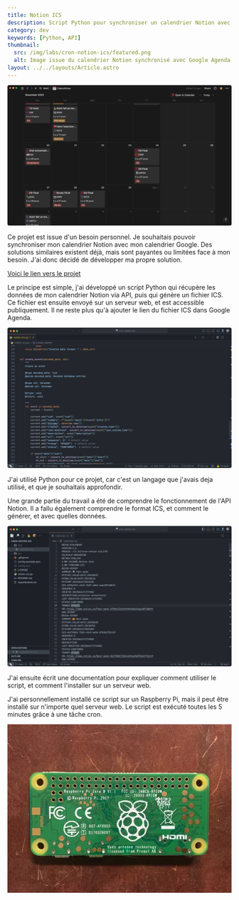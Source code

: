 ```yaml
---
title: Notion ICS
description: Script Python pour synchroniser un calendrier Notion avec Google Agenda
category: dev
keywords: [Python, API]
thumbnail:
  src: /img/labs/cron-notion-ics/featured.png
  alt: Image issue du calendrier Notion synchronisé avec Google Agenda
layout: ../../layouts/Article.astro
---
```


![Image issue du calendrier Notion synchronisé avec Google Agenda](../../assets/labs/cron-notion-ics/02.png)

Ce projet est issue d'un besoin personnel. Je souhaitais pouvoir synchroniser mon calendrier Notion avec mon calendrier Google. Des solutions similaires existent déjà, mais sont payantes ou limitées face à mon besoin. J'ai donc décidé de développer ma propre solution.

[Voici le lien vers le projet](https://github.com/baptistejouin/cron-notion-ics)

Le principe est simple, j'ai développé un script Python qui récupère les données de mon calendrier Notion via API, puis qui génère un fichier ICS. Ce fichier est ensuite envoyé sur un serveur web, et est accessible publiquement. Il ne reste plus qu'à ajouter le lien du fichier ICS dans Google Agenda.

![Partie du code en python du script](../../assets/labs/cron-notion-ics/01.png)

J'ai utilisé Python pour ce projet, car c'est un langage que j'avais deja utilisé, et que je souhaitais approfondir.

Une grande partie du travail a été de comprendre le fonctionnement de l'API Notion. Il a fallu également comprendre le format ICS, et comment le générer, et avec quelles données.

![Fichier ICS généré](../../assets/labs/cron-notion-ics/03.png)

J'ai ensuite écrit une documentation pour expliquer comment utiliser le script, et comment l'installer sur un serveur web.

J'ai personnellement installé ce script sur un Raspberry Pi, mais il peut être installé sur n'importe quel serveur web. Le script est exécuté toutes les 5 minutes grâce à une tâche cron.

<div class="text-center">
  
![Un Raspberry Pi](../../assets/labs/cron-notion-ics/04.webp)

</div>
